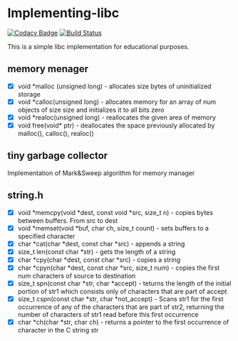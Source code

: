 # Implementing-libc

[![Codacy Badge](https://app.codacy.com/project/badge/Grade/44676cb472e348a3abe7ea966893f395)](https://www.codacy.com/gh/dosart/Implementing-libc/dashboard?utm_source=github.com&amp;utm_medium=referral&amp;utm_content=dosart/Implementing-libc&amp;utm_campaign=Badge_Grade)
[![Build Status](https://www.travis-ci.com/dosart/Implementing-libc.svg?branch=main)](https://www.travis-ci.com/dosart/Implementing-libc)

This is a simple libc implementation for educational purposes.

## memory menager

- [x] void *malloc (unsigned long) - allocates size bytes of uninitialized storage
- [x] void *calloc(unsigned long) - allocates memory for an array of num objects of size size and initializes it to all bits zero
- [x] void *realoc(unsigned long) - reallocates the given area of memory
- [x] void free(void* ptr) - deallocates the space previously allocated by malloc(), calloc(), realoc()

## tiny garbage collector

Implementation of Mark&Sweep algorithm for memory manager

## string.h

- [x] void *memcpy(void *dest, const void *src, size_t n) - copies bytes between buffers. From src to dest
- [x] void *memset(void *buf, char ch, size_t count) - sets buffers to a specified character
- [x] char *cat(char *dest, const char *src) - appends a string
- [x] size_t len(const char *str) - gets the length of a string
- [x] char *cpy(char *dest, const char *src) - copies a string
- [x] char *cpyn(char *dest, const char *src, size_t num) - copies the first num characters of source to destination
- [x] size_t spn(const char *str, char *accept) - teturns the length of the initial portion of str1 which consists only of characters that are part of accept
- [x] size_t cspn(const char *str, char *not_accept) - Scans str1 for the first occurrence of any of the characters that are part of str2, returning the number of characters of str1 read before this first occurrence
- [x] char *ch(char *str, char ch) - returns a pointer to the first occurrence of character in the C string str
